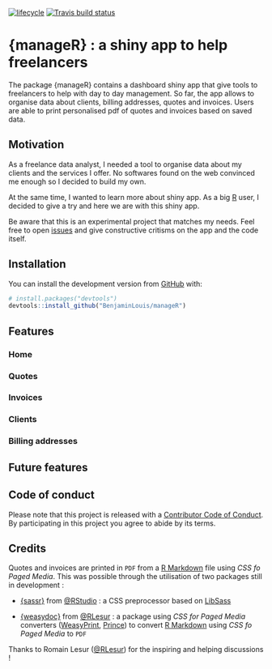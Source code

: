 [![lifecycle](https://img.shields.io/badge/lifecycle-experimental-orange.svg)](https://www.tidyverse.org/lifecycle/#experimental)
[![Travis build status](https://travis-ci.org/BenjaminLouis/manageR.svg?branch=master)](https://travis-ci.org/BenjaminLouis/manageR)

# {manageR} : a shiny app to help freelancers

The package {manageR} contains a dashboard shiny app that give tools to freelancers to help with day to day management. So far, the app allows to organise data about clients, billing addresses, quotes and invoices. Users are able to print personalised pdf of quotes and invoices based on saved data.

## Motivation

As a freelance data analyst, I needed a tool to organise data about my clients and the services I offer. No softwares found on the web convinced me enough so I decided to build my own.

At the same time, I wanted to learn more about shiny app. As a big [R](https://www.r-project.org/) user, I decided to give a try and here we are with this shiny app. 

Be aware that this is an experimental project that matches my needs. Feel free to open [issues](https://github.com/BenjaminLouis/xmlprocessor/issues) and give constructive critisms on the app and the code itself.

## Installation

You can install the development version from [GitHub](https://github.com/) with:

``` r
# install.packages("devtools")
devtools::install_github("BenjaminLouis/manageR")
```
## Features

### Home



### Quotes



### Invoices



### Clients



### Billing addresses



## Future features



## Code of conduct

Please note that this project is released with a [Contributor Code of Conduct](CODE_OF_CONDUCT.md). By participating in this project you agree to abide by its terms.

## Credits

Quotes and invoices are printed in `PDF` from a [R Markdown](https://rmarkdown.rstudio.com/) file using *CSS fo Paged Media*. This was possible through the utilisation of two packages still in development :

* [{sassr}](https://github.com/rstudio/sass) from [@RStudio](https://github.com/rstudio) : a CSS preprocessor based on [LibSass](https://github.com/sass/libsass)

* [{weasydoc}](https://github.com/RLesur/weasydoc) from [@RLesur](https://github.com/RLesur) : a package using *CSS for Paged Media* converters ([WeasyPrint](https://weasyprint.org/), [Prince](https://www.princexml.com/)) to convert [R Markdown](https://rmarkdown.rstudio.com/) using *CSS fo Paged Media* to `PDF`

Thanks to Romain Lesur ([@RLesur](https://github.com/RLesur)) for the inspiring and helping discussions !
